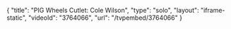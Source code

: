 {
    "title": "PIG Wheels Cutlet: Cole Wilson",
    "type": "solo",
    "layout": "iframe-static",
    "videoId": "3764066",
    "url": "\/tvpembed\/3764066"
}
